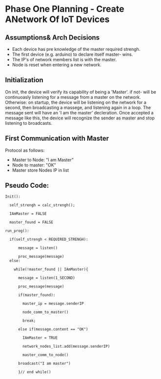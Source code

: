 # Phase One Planning - Create ANetwork Of IoT Devices

## Assumptions& Arch Decisions
- Each device has pre knowledge of the master required strengh.
- The first device (e.g. arduino) to declare itself master- wins.
- The IP's of network members list is with the master.
- Node is reset when entering a new network.


## Initialization
On init, the device will verify its capability of being a 'Master'. if not- will be continuoasly listening for a message from a master on the network.
Otherwise: on startup,  the device will be listening on the network for a second, then broadcasting a massege, and listening again in a loop. The message sent will have an 'I am the master' decleration.
Once accepted a message like this, the device will recognize the sender as master and stop listening to broadcasts.

## First Communication with Master
Protocol as follows:
- Master to Node: "I am Master"
- Node to master: "OK"
- Master store Nodes IP in list

## Pseudo Code:

```
Init():
  
  self_strengh = calc_strengh();
  
  IAmMaster = FALSE
  
  master_found = FALSE

run_prog():
  
  if(self_strengh < REQUIRED_STRENGH):
      
      message = listen()
      
      proc_message(message)
  else:
    
    while(!master_found || IAmMaster){
      
      message = listen(1_SECOND)
      
      proc_message(message)
      
      if(master_found):
        
        master_ip = message.senderIP
        
        node_comm_to_master()
        
        break;
      
      else if(message.content == "OK") 
        
        IAmMaster = TRUE
        
        network_nodes_list.add(message.senderIP)
        
        master_comm_to_node()
      
      broadcast("I am master")
      
      }// end while()
 ```
